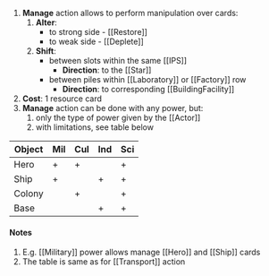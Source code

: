 1. **Manage** action allows to perform manipulation over cards:
	1. **Alter**:
		- to strong side - [[Restore]]
		- to weak side - [[Deplete]]
	2. **Shift**:
		- between slots within the same [[IPS]]
			- **Direction**: to the [[Star]]
		- between piles within [[Laboratory]] or [[Factory]] row
			- **Direction**: to corresponding [[BuildingFacility]]
2. **Cost**: 1 resource card
3. **Manage** action can be done with any power, but:
	1. only the type of power given by the [[Actor]]
	2. with limitations, see table below


| Object    | Mil | Cul | Ind | Sci |
|-----------|-----|-----|-----|-----|
| Hero      |  +  |  +  |     |  +  |
| Ship      |  +  |     |  +  |  +  |
| Colony    |     |  +  |     |  +  |
| Base      |     |     |  +  |  +  |

#### Notes

1. E.g. [[Military]] power allows manage [[Hero]] and [[Ship]] cards
2. The table is same as for [[Transport]] action

